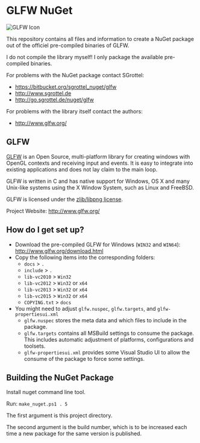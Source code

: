 # GLFW NuGet #

![GLFW Icon](https://bytebucket.org/sgrottel_nuget/glfw/raw/7bab6beb2556f884bb37f730571e09341993197d/glfw.png)

This repository contains all files and information to create a NuGet package out of the officiel pre-compiled binaries of GLFW.

I do not compile the library myself! I only package the available pre-compiled binaries.

For problems with the NuGet package contact SGrottel: 

* https://bitbucket.org/sgrottel_nuget/glfw
* http://www.sgrottel.de
* http://go.sgrottel.de/nuget/glfw

For problems with the library itself contact the authors:

* http://www.glfw.org/

## GLFW ##

[GLFW](http://www.glfw.org/) is an Open Source, multi-platform library for creating windows with OpenGL contexts and receiving input and events.
It is easy to integrate into existing applications and does not lay claim to the main loop.

GLFW is written in C and has native support for Windows, OS X and many Unix-like systems using the X Window System, such as Linux and FreeBSD.

GLFW is licensed under the [zlib/libpng license](http://www.glfw.org/license.html).

Project Website: http://www.glfw.org/

## How do I get set up? ##

* Download the pre-compiled GLFW for Windows (`WIN32` and `WIN64`): http://www.glfw.org/download.html
* Copy the following items into the corresponding folders:
    * `docs` > `.`
    * `include` > `.`
    * `lib-vc2010` > `Win32`
    * `lib-vc2012` > `Win32` or `x64`
    * `lib-vc2013` > `Win32` or `x64`
    * `lib-vc2015` > `Win32` or `x64`
    * `COPYING.txt` > `docs`
* You might need to adjust `glfw.nuspec`, `glfw.targets`, and `glfw-propertiesui.xml`
    * `glfw.nuspec` stores the meta data and which files to include in the package.
	* `glfw.targets` contains all MSBuild settings to consume the package. This includes automatic adjustment of platforms, configurations and toolsets.
	* `glfw-propertiesui.xml` provides some Visual Studio UI to allow the consume of the package to force some settings.

## Building the NuGet Package ##

Install nuget command line tool.

Run: `make_nuget.ps1 . 5`

The first argument is this project directory.

The second argument is the build number, which is to be increased each time a new package for the same version is published.
